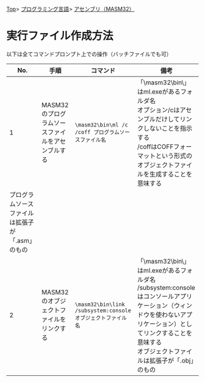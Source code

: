 [Top](../../../index.md)\>
[プログラミング言語](../../pgl.md)\>
[アセンブリ（MASM32）](../language_0001.md)

# 実行ファイル作成方法

以下は全てコマンドプロンプト上での操作（バッチファイルでも可）

|No.|手順|コマンド|備考|
----|----|----|----
|1|MASM32のプログラムソースファイルをアセンブルする|```\masm32\bin\ml /c /coff プログラムソースファイル名```|「\masm32\bin\」はml.exeがあるフォルダ名<br>オプション/cはアセンブルだけしてリンクしないことを指示する<br>/coffはCOFFフォーマットという形式のオブジェクトファイルを生成することを意味する
プログラムソースファイルは拡張子が「.asm」のもの|
|2|MASM32のオブジェクトファイルをリンクする|```\masm32\bin\link /subsystem:console オブジェクトファイル名```|「\masm32\bin\」はml.exeがあるフォルダ名<br>/subsystem:consoleはコンソールアプリケーション（ウィンドウを使わないアプリケーション）としてリンクすることを意味する<br>オブジェクトファイルは拡張子が「.obj」のもの|
